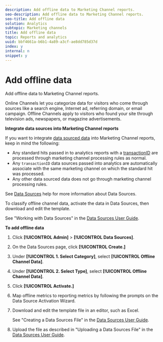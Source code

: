 ```yaml
---
description: Add offline data to Marketing Channel reports.
seo-description: Add offline data to Marketing Channel reports.
seo-title: Add offline data
solution: Analytics
subtopic: Marketing channels
title: Add offline data
topic: Reports and analytics
uuid: bbf4661a-b6b1-4a89-a3cf-ae8dd785d37d
index: y
internal: n
snippet: y
---
```


# Add offline data

Add offline data to Marketing Channel reports.

Online Channels let you categorize data for visitors who come through sources like a search engine, Internet ad, referring domain, or email campaign. Offline Channels apply to visitors who found your site through television ads, newspapers, or magazine advertisements.

**Integrate data sources into Marketing Channel reports**

If you want to integrate [data sourced data](https://marketing.adobe.com/resources/help/en_US/sc/datasources/index.html?f=c_faq) into Marketing Channel reports, keep in mind the following:

* Any standard hits passed in to analytics reports with a [transactionID](https://marketing.adobe.com/resources/help/en_US/sc/datasources/index.html?f=c_Transaction_ID) are processed through marketing channel processing rules as normal. 
* Any `transactionID` data sources passed into analytics are automatically associate with the same marketing channel on which the standard hit was processed. 
* Any other data sourced data does not go through marketing channel processing rules.

See [Data Sources](https://marketing.adobe.com/resources/help/en_US/sc/datasources/index.html) help for more information about Data Sources.

To classify offline channel data, activate the data in Data Sources, then download and edit the template.

See "Working with Data Sources" in the [Data Sources User Guide](https://marketing.adobe.com/resources/help/en_US/sc/datasources/index.html).

**To add offline data** 

1. Click **[!UICONTROL Admin]** > **[!UICONTROL Data Sources]**.
1. On the Data Sources page, click **[!UICONTROL Create.]**
1. Under **[!UICONTROL 1. Select Category]**, select **[!UICONTROL Offline Channel Data]**.
1. Under **[!UICONTROL 2. Select Type]**, select **[!UICONTROL Offline Channel Data]**.
1. Click **[!UICONTROL Activate.]**
1. Map offline metrics to reporting metrics by following the prompts on the Data Source Activation Wizard.
1. Download and edit the template file in an editor, such as Excel.

   See "Creating a Data Sources File" in the [Data Sources User Guide](https://marketing.adobe.com/resources/help/en_US/sc/datasources/index.html). 

1. Upload the file as described in "Uploading a Data Sources File" in the [Data Sources User Guide](https://marketing.adobe.com/resources/help/en_US/sc/datasources/index.html).
